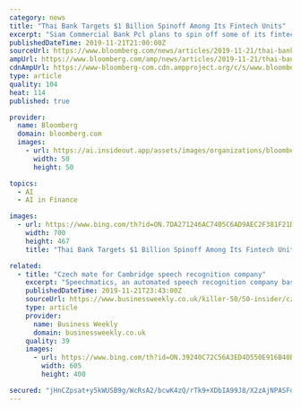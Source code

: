 ```yaml
---
category: news
title: "Thai Bank Targets $1 Billion Spinoff Among Its Fintech Units"
excerpt: "Siam Commercial Bank Pcl plans to spin off some of its fintech divisions as it tries to monetize its push into technology investment ... The unit has invested in startups such as Pagaya, an AI-based asset management company, and Ripple. “SCB has a very positive development as the country’s leading player for digital technology, despite ..."
publishedDateTime: 2019-11-21T21:00:00Z
sourceUrl: https://www.bloomberg.com/news/articles/2019-11-21/thai-bank-targets-1-billion-spinoff-among-its-fintech-units
ampUrl: https://www.bloomberg.com/amp/news/articles/2019-11-21/thai-bank-targets-1-billion-spinoff-among-its-fintech-units
cdnAmpUrl: https://www-bloomberg-com.cdn.ampproject.org/c/s/www.bloomberg.com/amp/news/articles/2019-11-21/thai-bank-targets-1-billion-spinoff-among-its-fintech-units
type: article
quality: 104
heat: 114
published: true

provider:
  name: Bloomberg
  domain: bloomberg.com
  images:
    - url: https://ai.insideout.app/assets/images/organizations/bloomberg.com-50x50.jpg
      width: 50
      height: 50

topics:
  - AI
  - AI in Finance

images:
  - url: https://www.bing.com/th?id=ON.7DA271246AC7405C6AD9AEC2F381F21D
    width: 700
    height: 467
    title: "Thai Bank Targets $1 Billion Spinoff Among Its Fintech Units"

related:
  - title: "Czech mate for Cambridge speech recognition company"
    excerpt: "Speechmatics, an automated speech recognition company based in the Cambridge technology hub has opened an office in Brno in the Czech Republic. The move was flagged up with the recent £6.35m Series A fundraise. As previously reported other new offices are due to open in Denver in the US and Chennai in India. With competing for top tech ..."
    publishedDateTime: 2019-11-21T23:43:00Z
    sourceUrl: https://www.businessweekly.co.uk/killer-50/50-insider/czech-mate-cambridge-speech-recognition-company
    type: article
    provider:
      name: Business Weekly
      domain: businessweekly.co.uk
    quality: 39
    images:
      - url: https://www.bing.com/th?id=ON.39240C72C56A3ED4D550E916B40B492B
        width: 605
        height: 400

secured: "jHnCZpsat+y5kWUSB9g/WcRsA2/bcwK4zQ/rTk9+XDbIA99J8/X2zAjNPASFqOFkGIT8NhruTkP8ptv58IDxJzjcztnH/V6g//cNoNo9VUjt7vxXUTe1GxAxpzTfX2BBrqH2w9DPQZmeJKOTeeUzhZsKTew1Lm9Kh6+cnlW8XZ93Cu6EiduBc2QtXAAN0bwsH3MoCdqsIYchwQlho72xJMetoqzj8tVuePurvf6wQQs2JUikWg5shW9VG7vnE3lXMyk2/DMapcUi0QwdOeUtwQ==;0GPYW1ejC52fB6mZApfQ+A=="
---
```


